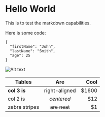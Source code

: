 # Hello World

This is to test the markdown capabilities.

Here is some code:
```
{
  "firstName": "John",
  "lastName": "Smith",
  "age": 25
}
```

![Alt text](https://i.imgur.com/w0BK4z4.jpg)


| Tables        | Are           | Cool  |
| ------------- |:-------------:| -----:|
| **col 3 is**  | right-aligned | $1600 |
| col 2 is      | *centered*    |   $12 |
| zebra stripes | ~~are neat~~  |    $1 |
